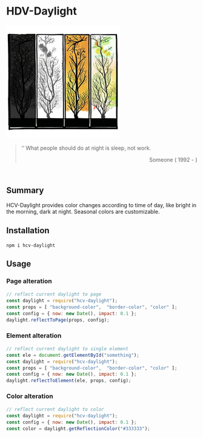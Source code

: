 # HDV-Daylight

<img src="img/logo.png" width="300px">

<blockquote>
    <p>
        ‘‘ What people should do at night is sleep, not work.
    </p>
    <p align="right">
        Someone ( 1992 - )
    </p>
</blockquote>
<br>

## Summary
HCV-Daylight provides color changes according to time of day, like bright in the morning, dark at night. Seasonal colors are customizable.

## Installation
```
npm i hcv-daylight
```

## Usage
### Page alteration
```javascript
// reflect current daylight to page
const daylight = require("hcv-daylight");
const props = [ "background-color",  "border-color", "color" ];
const config = { now: new Date(), impact: 0.1 };
daylight.reflectToPage(props, config);
```

### Element alteration
```javascript
// reflect current daylight to single element
const ele = document.getElementById("something");
const daylight = require("hcv-daylight");
const props = [ "background-color",  "border-color", "color" ];
const config = { now: new Date(), impact: 0.1 };
daylight.reflectToElement(ele, props, config);
```

### Color alteration
```javascript
// reflect current daylight to color
const daylight = require("hcv-daylight");
const config = { now: new Date(), impact: 0.1 };
const color = daylight.getReflectionColor("#333333");
```